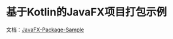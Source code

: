 基于Kotlin的JavaFX项目打包示例
==========
文档：[JavaFX-Package-Sample](https://github.com/icuxika/JavaFX-Package-Sample)